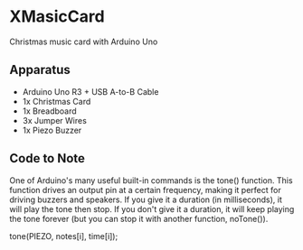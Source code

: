 # XMasicCard
Christmas music card with Arduino Uno

## Apparatus
- Arduino Uno R3 + USB A-to-B Cable
- 1x Christmas Card
- 1x Breadboard
- 3x Jumper Wires
- 1x Piezo Buzzer

## Code to Note
One of Arduino's many useful built-in commands is the tone() function. This function drives an output pin at a certain frequency, making it perfect for driving buzzers and speakers. If you give it a duration (in milliseconds), it will play the tone then stop. If you don't give it a duration, it will keep playing the tone forever (but you can stop it with another function, noTone()).

tone(PIEZO, notes[i], time[i]); 
